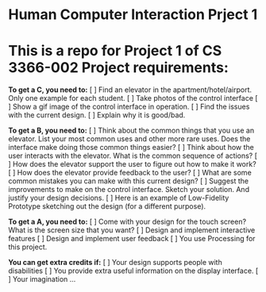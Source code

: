 # Human Computer Interaction Prject 1

This is a repo for Project 1 of CS 3366-002
Project requirements:
===

**To get a C, you need to:**
[ ] Find an elevator in the apartment/hotel/airport. Only one example for each student.
[ ] Take photos of the control interface
[ ] Show a gif image of the control interface in operation.
[ ] Find the issues with the current design.
[ ] Explain why it is good/bad.

**To get a B, you need to:**
[ ] Think about the common things that you use an elevator. List your most common uses and other more rare uses. Does the interface make doing those common things easier?
[ ] Think about how the user interacts with the elevator. What is the common sequence of actions?
[ ] How does the elevator support the user to figure out how to make it work?
[ ] How does the elevator provide feedback to the user?
[ ] What are some common mistakes you can make with this current design?
[ ] Suggest the improvements to make on the control interface. Sketch your solution. And justify your design decisions.
[ ] Here is an example of Low-Fidelity Prototype sketching out the design (for a different purpose).


**To get a A, you need to:**
[ ] Come with your design for the touch screen? What is the screen size that you want?
[ ] Design and implement interactive features
[ ] Design and implement user feedback
[ ] You use Processing for this project.

**You can get extra credits if:**
[ ] Your design supports people with disabilities
[ ] You provide extra useful information on the display interface.
[ ] Your imagination ...
